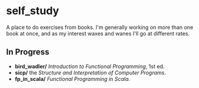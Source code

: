 # self_study
A place to do exercises from books.  I'm generally working
on more than one book at once, and as my interest waxes and wanes
I'll go at different rates.  

## In Progress

 + **bird_wadler/** _Introduction to Functional Programming_, 1st ed.
 + **sicp/** the _Structure and Interpretation of Computer Programs_.
 + **fp_in_scala/** _Functional Programming in Scala_.

